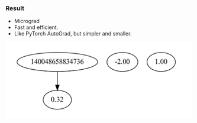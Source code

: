 ### Result
* Micrograd
* Fast and efficient.
* Like PyTorch AutoGrad, but simpler and smaller.

<img src='result.png' />